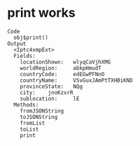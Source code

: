 # print works

    Code
      obj$print()
    Output
      <Iptc4xmpExt>
      Fields:
      	locationShown:	 wlyqCaVjhXMG 
      	worldRegion:	 abkpHmudT 
      	countryCode:	 edEGwPFNnO 
      	countryName:	 VSvGuxJAmPtTXHBiKND 
      	provinceState:	 NQg 
      	city:	 jnoKzxrR 
      	sublocation:	 lE 
      Methods:
      	fromJSONString
      	toJSONString
      	fromList
      	toList
      	print

